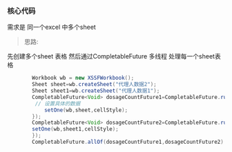 ### 核心代码

  需求是 同一个excel 中多个sheet

> 思路:
>
先创建多个sheet 表格
然后通过CompletableFuture 多线程 处理每一个sheet表格

```java
        Workbook wb = new XSSFWorkbook();
        Sheet sheet=wb.createSheet("代理人数据2");
        Sheet sheet1=wb.createSheet("代理人数据1");
        CompletableFuture<Void> dosageCountFuture1=CompletableFuture.runAsync(()->{
         // 设置具体的数据
            setOne(wb,sheet,cellStyle);
        });
        CompletableFuture<Void> dosageCountFuture2=CompletableFuture.runAsync(()->{
        setOne(wb,sheet1,cellStyle);
        });
        CompletableFuture.allOf(dosageCountFuture1,dosageCountFuture2).join()
```